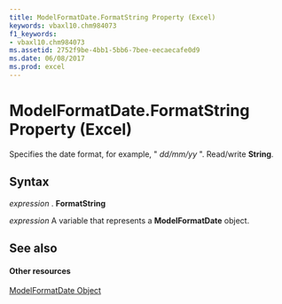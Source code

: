 ```yaml
---
title: ModelFormatDate.FormatString Property (Excel)
keywords: vbaxl10.chm984073
f1_keywords:
- vbaxl10.chm984073
ms.assetid: 2752f9be-4bb1-5bb6-7bee-eecaecafe0d9
ms.date: 06/08/2017
ms.prod: excel
---
```



# ModelFormatDate.FormatString Property (Excel)

Specifies the date format, for example, " _dd/mm/yy_ ". Read/write **String**.



## Syntax

 _expression_ . **FormatString**

 _expression_ A variable that represents a **ModelFormatDate** object.


## See also


#### Other resources


[ModelFormatDate Object](modelformatdate-object-excel.md)


